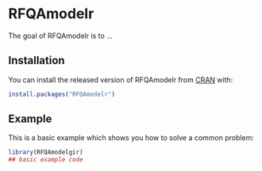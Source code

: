 # RFQAmodelr

<!-- badges: start -->
<!-- badges: end -->

The goal of RFQAmodelr is to ...

## Installation

You can install the released version of RFQAmodelr from [CRAN](https://CRAN.R-project.org) with:

``` r
install.packages("RFQAmodelr")
```

## Example

This is a basic example which shows you how to solve a common problem:

``` r
library(RFQAmodelgir)
## basic example code
```

